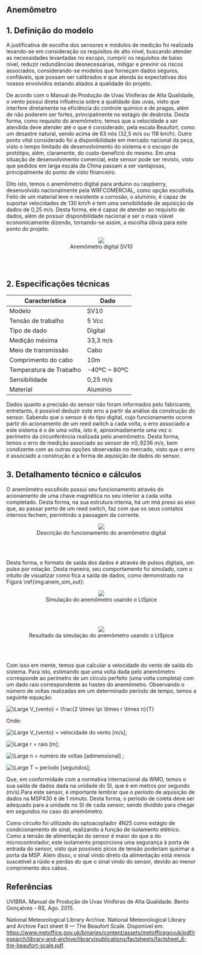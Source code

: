 ## Anemômetro


## 1. Definição do modelo

A justificativa de escolha dos sensores e módulos de medição foi realizada levando-se em consideração os requisitos de alto nível, buscando atender as necessidades levantadas no escopo, cumprir os requisitos de baixo nível, reduzir redundâncias desnecessárias, mitigar e previnir os riscos associados, considerando-se modelos que forneçam dados seguros, confiáveis, que possam ser calibrados e que atenda às expectativas dos nossos envolvidos estando aliados à qualidade do projeto.

De acordo com o Manual de Produção de Uvas Viniferas de Alta Qualidade, o vento possui direta influência sobre a qualidade das uvas, visto que interfere diretamente na eficiência do controle químico e de pragas, além de não poderem ser fortes, principalmente no estágio de desbrota. Desta forma, como requisito do anemômetro, temos que a velocidade a ser atendida deve atender até o que é considerado, pela escala Beaufort, como um desastre natural, sendo acima de 63 nós (32,5 m/s ou 118 km/h). Outro ponto vital considerado foi a disponibilidade em mercado nacional da peça, visto o tempo limitado de desenvolvimento do sistema e o escopo de protótipo, além, claramente, do custo-benefício do mesmo. Em uma situação de desenvolvimento comercial, este sensor pode ser revisto, visto que pedidos em larga escala da China passam a ser vantajosas, principalmente do ponto de visto financeiro.

Dito isto, temos o anemômetro digital para arduino ou raspberry, desenvolvido nacionalmente pela WRFCOMERCIAL, como opção escolhida. Feito de um material leve e resistente a corrosão, o alumínio, é capaz de suportar velocidades de 130 km/h e tem uma sensibilidade de aquisição de dados de 0,25 m/s. Desta forma, ele é capaz de atender ao requisito de dados, além de possuir disponibilidade nacional e ser o mais viável economicamente dizendo, tornando-se assim, a escolha óbvia para este ponto do projeto.


<center>
<figure>
  <img src="/SmartVit/docs/Eletronica/imgs_eletronica/anemometro.png"  />
  <figcaption>
      Anemômetro digital SV10
  </figcaption>
</figure>
</center>
<br>
<br>


## 2. Especificações técnicas

|Característica|Dado|
|-|-|
|Modelo|SV10|
|Tensão de trabalho|5 Vcc|
|Tipo de dado|Digital|
|Medição méxima|33,3 m/s|
|Meio de transmissão|Cabo|
|Comprimento do cabo|10m|
|Temperatura de Trabalho|-40ºC ~ 80ºC|
|Sensibilidade|0,25 m/s|
|Material|Alumínio|

Dados quanto a precisão do sensor não foram informados pelo fabricante, entretanto, é possível deduzir este erro a partir da análise da construção do sensor. Sabendo que o sensor é do tipo digital, cujo funcionamento ocorre partir do acionamento de um reed switch a cada volta, o erro associado a este sistema é o de uma volta, isto é, aproximadamente uma vez o perímetro da circunferência realizada pelo anemômetro. Desta forma, temos o erro de medição associado ao sensor de $\pm 0,9236 \: m/s$, bem condizente com as outras opções observadas no mercado, visto que o erro é associado a construção e a forma de aquisição de dados do sensor.

## 3. Detalhamento técnico e cálculos

O anemômetro escolhido possui seu funcionamento através do acionamento de uma chave magnética no seu interior a cada volta completado. Desta forma, na sua estrutura interna, há um imã preso ao eixo que, ao passar perto de um reed switch, faz com que os seus contatos internos fechem, permitindo a passagem da corrente.


<center>
<figure>
  <img src="/SmartVit/docs/Eletronica/imgs_eletronica/anem_func.jpg"  />
  <figcaption>
      Descrição do funcionamento do anemômetro digital
  </figcaption>
</figure>
</center>
<br>
<br>

Desta forma, o formato de saída dos dados é através de pulsos digitais, um pulso por rotação. Desta maneira, seu comportamento foi simulado, com o intuito de visualizar como fica a saída de dados, como demonstrado na Figura \ref{img:anem_sim_out}:

<center>
<figure>
  <img src="/SmartVit/docs/Eletronica/imgs_eletronica/anem_sim.png"  />
  <figcaption>
      Simulação do anemômetro usando o LtSpice
  </figcaption>
</figure>
</center>
<br>
<br>

<center>
<figure>
  <img src="/SmartVit/docs/Eletronica/imgs_eletronica/anem_sim_out.png"  />
  <figcaption>
      Resultado da simulação do anemômetro usando o LtSpice
  </figcaption>
</figure>
</center>
<br>
<br>

Com isso em mente, temos que calcular a velocidade do vento de saída do sistema. Para isto, estimando que uma volta dada pelo anemômetro corresponde ao perímetro de um círculo perfeito (uma volta completa) com um dado raio correspondente as hastes do anemômetro. Observando o número de voltas realizadas em um determinado período de tempo, temos a seguinte equação:

![\Large V_{vento} = \frac{2 \times \pi \times r \times n}{T}](https://latex.codecogs.com/svg.latex?\Large&space;V_{vento}%20=%20\frac{2%20\times%20\pi%20\times%20r%20\times%20n}{T})

Onde:

![\Large V_{vento}](https://latex.codecogs.com/svg.latex?\Large&space;V_{vento})  = velocidade do vento [m/s];

![\Large r](https://latex.codecogs.com/svg.latex?\Large&space;r) = raio [m];

![\Large n](https://latex.codecogs.com/svg.latex?\Large&space;n) = numéro de voltas [adimensional] ;

![\Large T](https://latex.codecogs.com/svg.latex?\Large&space;T) = período [segundos];

Que, em conformidade com a normativa internacional da WMO, temos o sua saída de dados dada na unidade do SI, que é em metros por segundo (m/s).Para este sensor, é importante lembrar que o período de aquisição de dados na MSP430 é de 1 minuto. Desta forma, o período de coleta deve ser adequado para a unidade no SI de cada sensor,  sendo dividido para chegar em segundos no caso do anemômetro.

Como circuito foi utilizado do optoacoplador 4N25 como estágio de condicionamento de sinal, realizando a função de isolamento elétrico. Como a tensão de alimentação do sensor é maior do que a do microcontrolador, este isolamento proporciona uma segurança à porta de entrada do sensor, visto que possíveis picos de tensão poderiam queimar a porta da MSP. Além disso, o sinal vindo direto da alimentação está menos suscetível a rúido e perdas do que o sinal vindo do sensor, devido ao menor comprimento dos cabos.


## Referências

UVIBRA. Manual de Produção de Uvas Viniferas de Alta Qualidade. Bento Gonçalves - RS, Ago. 2015.

National Meteorological Library Archive. National Meteorological Library and Archive Fact sheet 6 — The Beaufort Scale. Disponível em: <https://www.metoffice.gov.uk/binaries/content/assets/metofficegovuk/pdf/research/library-and-archive/library/publications/factsheets/factsheet_6-the-beaufort-scale.pdf>.
